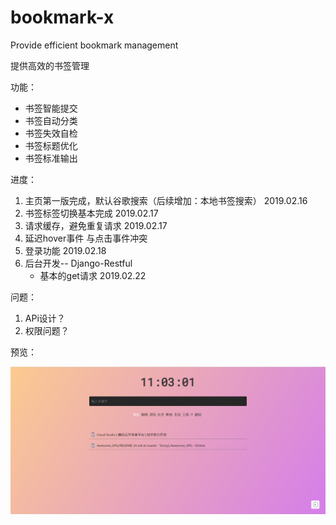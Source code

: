 # bookmark-x

Provide efficient bookmark management

提供高效的书签管理

功能：

* 书签智能提交
* 书签自动分类
* 书签失效自检
* 书签标题优化
* 书签标准输出

进度：

1. 主页第一版完成，默认谷歌搜索（后续增加：本地书签搜索） 2019.02.16
2. 书签标签切换基本完成 2019.02.17
3. 请求缓存，避免重复请求 2019.02.17
4. 延迟hover事件 与点击事件冲突
5. 登录功能 2019.02.18
6. 后台开发-- Django-Restful
    * 基本的get请求 2019.02.22

问题：

1. APi设计？
2. 权限问题？

预览：

![](20190218110337.png)
